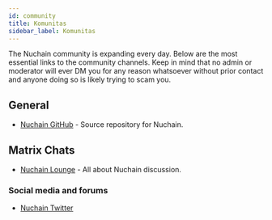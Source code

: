 ```yaml
---
id: community
title: Komunitas
sidebar_label: Komunitas
---
```


The Nuchain community is expanding every day. Below are the most essential links to the community
channels. Keep in mind that no admin or moderator will ever DM you for any reason whatsoever without
prior contact and anyone doing so is likely trying to scam you.

## General

- [Nuchain GitHub](https://github.com/nusantarachain/nuchain/) - Source repository for Nuchain.

## Matrix Chats

- [Nuchain Lounge](https://app.element.io/#/room/!aYWUxhUvutqbMBQIsN:matrix.org) - All about Nuchain
  discussion.

### Social media and forums

- [Nuchain Twitter](https://twitter.com/nusantarachain)
